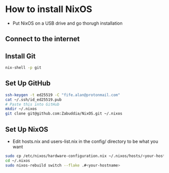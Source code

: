 # How to install NixOS
- Put NixOS on a USB drive and go thorugh installation
## Connect to the internet
## Install Git
```bash
nix-shell -p git
```
## Set Up GitHub
```bash
ssh-keygen -t ed25519 -C "fife.alan@protonmail.com"
cat ~/.ssh/id_ed25519.pub 
# Paste this into GitHub
mkdir ~/.nixos
git clone git@github.com:Zabuddia/NixOS.git ~/.nixos
```
## Set Up NixOS
- Edit hosts.nix and users-list.nix in the config/ directory to be what you want
```bash
sudo cp /etc/nixos/hardware-configuration.nix ~/.nixos/hosts/<your-hostname>-hardware.nix
cd ~/.nixos
sudo nixos-rebuild switch --flake .#<your-hostname>
```
